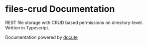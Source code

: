 # files-crud Documentation

REST file storage with CRUD based permissions on directory-level. \
Written in Typescript.

Documentation powered by [docute](https://docute.egoist.dev/)
